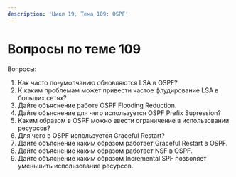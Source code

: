 ```yaml
---
description: 'Цикл 19, Тема 109: OSPF'
---
```


# Вопросы по теме 109

Вопросы:

1. Как часто по-умолчанию обновляются LSA в OSPF?
2. К каким проблемам может привести частое флудирование LSA в больших сетях?
3. Дайте объяснение работе OSPF Flooding Reduction.
4. Дайте объяснение для чего используется OSPF Prefix Supression?
5. Каким образом в OSPF можно ввести ограничение в использовании ресурсов?
6. Для чего в OSPF используется Graceful Restart?
7. Дайте объяснение каким образом работает Graceful Restart в OSPF.
8. Дайте объяснение каким образом работает NSF в OSPF.
9. Дайте объяснение каким образом Incremental SPF позволяет уменьшить использование ресурсов.

